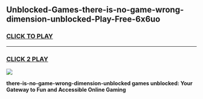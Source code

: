 
## Unblocked-Games-there-is-no-game-wrong-dimension-unblocked-Play-Free-6x6uo
<h3>
<a href="https://premium76.site?title=there-is-no-game-wrong-dimension-unblocked&ref=10A">CLICK TO PLAY</a></h3>
<hr>

<h3>
<a href="https://premium76.site?title=there-is-no-game-wrong-dimension-unblocked&ref=10A">CLICK 2 PLAY</a>
  
</h3>

<a href="https://premium76.site?title=there-is-no-game-wrong-dimension-unblocked&ref=10A"><img src="https://clearcache.store/games.png"></a>


**there-is-no-game-wrong-dimension-unblocked games unblocked: Your Gateway to Fun and Accessible Online Gaming**
